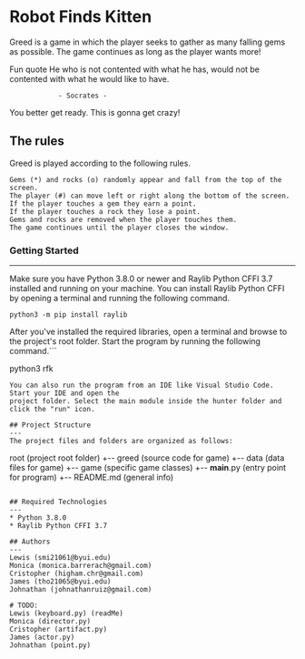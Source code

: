 # Robot Finds Kitten
Greed is a game in which the player seeks to gather as many falling gems as possible. 
The game continues as long as the player wants more!
    
Fun quote
    He who is not contented with what he has,
would not be contented with what he would like to have.

                - Socrates -

You better get ready. This is gonna get crazy!
## The rules
Greed is played according to the following rules.

    Gems (*) and rocks (o) randomly appear and fall from the top of the screen.
    The player (#) can move left or right along the bottom of the screen.
    If the player touches a gem they earn a point.
    If the player touches a rock they lose a point.
    Gems and rocks are removed when the player touches them.
    The game continues until the player closes the window.


### Getting Started
---
Make sure you have Python 3.8.0 or newer and Raylib Python CFFI 3.7 installed and running on your machine. You can install Raylib Python CFFI by opening a terminal and running the following command.
```
python3 -m pip install raylib
```
After you've installed the required libraries, open a terminal and browse to the project's root folder. Start the program by running the following command.```

python3 rfk 
```
You can also run the program from an IDE like Visual Studio Code. Start your IDE and open the 
project folder. Select the main module inside the hunter folder and click the "run" icon.

## Project Structure
---
The project files and folders are organized as follows:
```
root                    (project root folder)
+-- greed                 (source code for game)
  +-- data              (data files for game)
  +-- game              (specific game classes)
  +-- __main__.py       (entry point for program)
+-- README.md           (general info)
```

## Required Technologies
---
* Python 3.8.0
* Raylib Python CFFI 3.7

## Authors
---
Lewis (smi21061@byui.edu)
Monica (monica.barrerach@gmail.com)
Cristopher (higham.chr@gmail.com)
James (tho21065@byui.edu)
Johnathan (johnathanruiz@gmail.com)

# TODO: 
Lewis (keyboard.py) (readMe) 
Monica (director.py)
Cristopher (artifact.py)  
James (actor.py)
Johnathan (point.py)